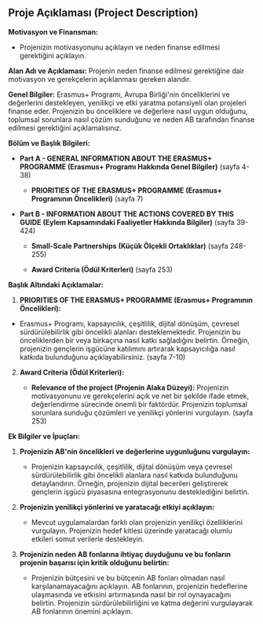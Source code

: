 ## Proje Açıklaması (Project Description)

**Motivasyon ve Finansman:**

- Projenizin motivasyonunu açıklayın ve neden finanse edilmesi gerektiğini açıklayın.

**Alan Adı ve Açıklaması:** Projenin neden finanse edilmesi gerektiğine dair motivasyon ve gerekçelerin açıklanması gereken alandır.

**Genel Bilgiler:** Erasmus+ Programı, Avrupa Birliği'nin önceliklerini ve değerlerini destekleyen, yenilikçi ve etki yaratma potansiyeli olan projeleri finanse eder. Projenizin bu önceliklere ve değerlere nasıl uygun olduğunu, toplumsal sorunlara nasıl çözüm sunduğunu ve neden AB tarafından finanse edilmesi gerektiğini açıklamalısınız.

**Bölüm ve Başlık Bilgileri:**

- **Part A - GENERAL INFORMATION ABOUT THE ERASMUS+ PROGRAMME (Erasmus+ Programı Hakkında Genel Bilgiler)** (sayfa 4-38)

  - **PRIORITIES OF THE ERASMUS+ PROGRAMME (Erasmus+ Programının Öncelikleri)** (sayfa 7)

- **Part B - INFORMATION ABOUT THE ACTIONS COVERED BY THIS GUIDE (Eylem Kapsamındaki Faaliyetler Hakkında Bilgiler)** (sayfa 39-424)

  - **Small-Scale Partnerships (Küçük Ölçekli Ortaklıklar)** (sayfa 248-255)
 
  - **Award Criteria (Ödül Kriterleri)** (sayfa 253)

**Başlık Altındaki Açıklamalar:**

1. **PRIORITIES OF THE ERASMUS+ PROGRAMME (Erasmus+ Programının Öncelikleri):**
  
  - Erasmus+ Programı, kapsayıcılık, çeşitlilik, dijital dönüşüm, çevresel sürdürülebilirlik gibi öncelikli alanları desteklemektedir. Projenizin bu önceliklerden bir veya birkaçına nasıl katkı sağladığını belirtin. Örneğin, projenizin gençlerin işgücüne katılımını artırarak kapsayıcılığa nasıl katkıda bulunduğunu açıklayabilirsiniz. (sayfa 7-10)

2. **Award Criteria (Ödül Kriterleri):**

   - **Relevance of the project (Projenin Alaka Düzeyi):** Projenizin motivasyonunu ve gerekçelerini açık ve net bir şekilde ifade etmek, değerlendirme sürecinde önemli bir faktördür. Projenizin toplumsal sorunlara sunduğu çözümleri ve yenilikçi yönlerini vurgulayın. (sayfa 253)

**Ek Bilgiler ve İpuçları:**

1. **Projenizin AB'nin öncelikleri ve değerlerine uygunluğunu vurgulayın:**

   - Projenizin kapsayıcılık, çeşitlilik, dijital dönüşüm veya çevresel sürdürülebilirlik gibi öncelikli alanlara nasıl katkıda bulunduğunu detaylandırın. Örneğin, projenizin dijital becerileri geliştirerek gençlerin işgücü piyasasına entegrasyonunu desteklediğini belirtin.

2. **Projenizin yenilikçi yönlerini ve yaratacağı etkiyi açıklayın:**

   - Mevcut uygulamalardan farklı olan projenizin yenilikçi özelliklerini vurgulayın. Projenizin hedef kitlesi üzerinde yaratacağı olumlu etkileri somut verilerle destekleyin.

3. **Projenizin neden AB fonlarına ihtiyaç duyduğunu ve bu fonların projenin başarısı için kritik olduğunu belirtin:**

   - Projenizin bütçesini ve bu bütçenin AB fonları olmadan nasıl karşılanamayacağını açıklayın. AB fonlarının, projenizin hedeflerine ulaşmasında ve etkisini artırmasında nasıl bir rol oynayacağını belirtin. Projenizin sürdürülebilirliğini ve katma değerini vurgulayarak AB fonlarının önemini açıklayın.
   
